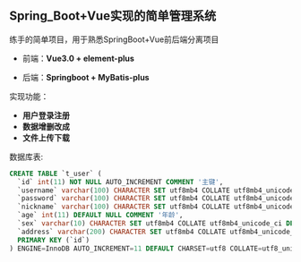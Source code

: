 ## Spring_Boot+Vue实现的简单管理系统

练手的简单项目，用于熟悉SpringBoot+Vue前后端分离项目

- 前端：**Vue3.0 + element-plus**

- 后端：**Springboot + MyBatis-plus**

实现功能：

- **用户登录注册**
- **数据增删改成**
- **文件上传下载**

数据库表:

```sql
CREATE TABLE `t_user` (
  `id` int(11) NOT NULL AUTO_INCREMENT COMMENT '主键',
  `username` varchar(100) CHARACTER SET utf8mb4 COLLATE utf8mb4_unicode_ci NOT NULL COMMENT '用户名',
  `password` varchar(100) CHARACTER SET utf8mb4 COLLATE utf8mb4_unicode_ci DEFAULT NULL COMMENT '密码',
  `nickname` varchar(100) CHARACTER SET utf8mb4 COLLATE utf8mb4_unicode_ci DEFAULT NULL COMMENT '昵称',
  `age` int(11) DEFAULT NULL COMMENT '年龄',
  `sex` varchar(10) CHARACTER SET utf8mb4 COLLATE utf8mb4_unicode_ci DEFAULT NULL COMMENT '性别',
  `address` varchar(200) CHARACTER SET utf8mb4 COLLATE utf8mb4_unicode_ci DEFAULT NULL COMMENT '住址',
  PRIMARY KEY (`id`)
) ENGINE=InnoDB AUTO_INCREMENT=11 DEFAULT CHARSET=utf8 COLLATE=utf8_unicode_ci

```

